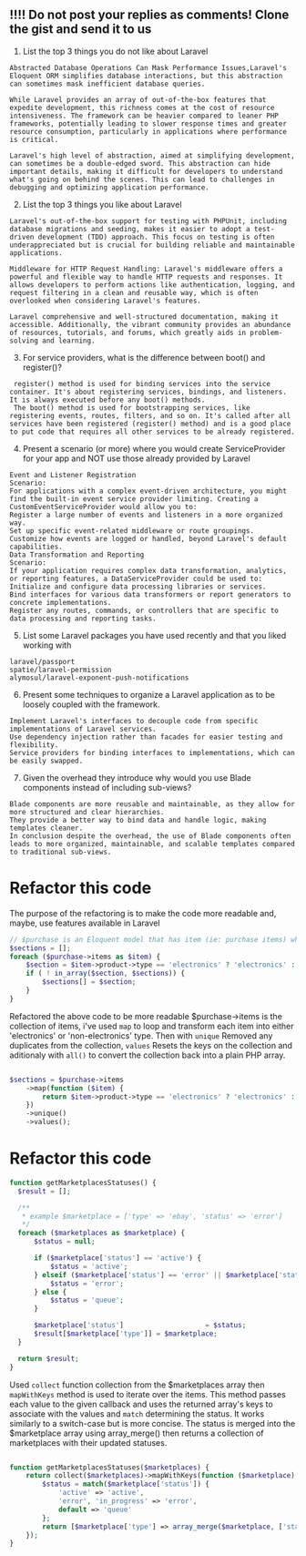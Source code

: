 ## !!!! Do not post your replies as comments! Clone the gist and send it to us

1. List the top 3 things you do not like about Laravel
```
Abstracted Database Operations Can Mask Performance Issues,Laravel's Eloquent ORM simplifies database interactions, but this abstraction can sometimes mask inefficient database queries. 

While Laravel provides an array of out-of-the-box features that expedite development, this richness comes at the cost of resource intensiveness. The framework can be heavier compared to leaner PHP frameworks, potentially leading to slower response times and greater resource consumption, particularly in applications where performance is critical.

Laravel's high level of abstraction, aimed at simplifying development, can sometimes be a double-edged sword. This abstraction can hide important details, making it difficult for developers to understand what's going on behind the scenes. This can lead to challenges in debugging and optimizing application performance.
```
2. List the top 3 things you like about Laravel
```
Laravel's out-of-the-box support for testing with PHPUnit, including database migrations and seeding, makes it easier to adopt a test-driven development (TDD) approach. This focus on testing is often underappreciated but is crucial for building reliable and maintainable applications.

Middleware for HTTP Request Handling: Laravel's middleware offers a powerful and flexible way to handle HTTP requests and responses. It allows developers to perform actions like authentication, logging, and request filtering in a clean and reusable way, which is often overlooked when considering Laravel's features.

Laravel comprehensive and well-structured documentation, making it accessible. Additionally, the vibrant community provides an abundance of resources, tutorials, and forums, which greatly aids in problem-solving and learning.
```
3. For service providers, what is the difference between boot() and register()?
```
 register() method is used for binding services into the service container. It's about registering services, bindings, and listeners. It is always executed before any boot() methods.
 The boot() method is used for bootstrapping services, like registering events, routes, filters, and so on. It's called after all services have been registered (register() method) and is a good place to put code that requires all other services to be already registered.
```
4. Present a scenario (or more) where you would create ServiceProvider for your app and NOT use those already provided by Laravel
```
Event and Listener Registration
Scenario:
For applications with a complex event-driven architecture, you might find the built-in event service provider limiting. Creating a CustomEventServiceProvider would allow you to:
Register a large number of events and listeners in a more organized way.
Set up specific event-related middleware or route groupings.
Customize how events are logged or handled, beyond Laravel's default capabilities.
Data Transformation and Reporting
Scenario:
If your application requires complex data transformation, analytics, or reporting features, a DataServiceProvider could be used to:
Initialize and configure data processing libraries or services.
Bind interfaces for various data transformers or report generators to concrete implementations.
Register any routes, commands, or controllers that are specific to data processing and reporting tasks.
```
5. List some Laravel packages you have used recently and that you liked working with
```
laravel/passport
spatie/laravel-permission
alymosul/laravel-exponent-push-notifications
```
6. Present some techniques to organize a Laravel application as to be loosely coupled with the framework.
```
Implement Laravel's interfaces to decouple code from specific implementations of Laravel services.
Use dependency injection rather than facades for easier testing and flexibility.
Service providers for binding interfaces to implementations, which can be easily swapped.
```
7. Given the overhead they introduce why would you use Blade components instead of including sub-views?
```
Blade components are more reusable and maintainable, as they allow for more structured and clear hierarchies.
They provide a better way to bind data and handle logic, making templates cleaner.
In conclusion despite the overhead, the use of Blade components often leads to more organized, maintainable, and scalable templates compared to traditional sub-views.
```
# Refactor this code

The purpose of the refactoring is to make the code more readable and, maybe, use features available in Laravel

```php
// $purchase is an Eloquent model that has item (ie: purchase items) which belong to a product
$sections = [];
foreach ($purchase->items as $item) {
    $section = $item->product->type == 'electronics' ? 'electronics' : 'non-electronics';
    if ( ! in_array($section, $sections)) {
        $sections[] = $section;
    }
}
```

Refactored the above code to be more readable $purchase->items is the collection of items, i've used `map` to loop and transform each item into either 'electronics' or 'non-electronics' type. Then with `unique` Removed any duplicates from the collection, `values` Resets the keys on the collection and aditionaly with `all()` to convert the collection back into a plain PHP array.
```php

$sections = $purchase->items
    ->map(function ($item) {
        return $item->product->type == 'electronics' ? 'electronics' : 'non-electronics';
    })
    ->unique()
    ->values();

```

# Refactor this code
```php
function getMarketplacesStatuses() {
  $result = [];

  /**
   * example $marketplace = ['type' => 'ebay', 'status' => 'error']
   */
  foreach ($marketplaces as $marketplace) {
      $status = null;

      if ($marketplace['status'] == 'active') {
          $status = 'active';
      } elseif ($marketplace['status'] == 'error' || $marketplace['status'] == 'in_progress') {
          $status = 'error';
      } else {
          $status = 'queue';
      }

      $marketplace['status']                    = $status;
      $result[$marketplace['type']] = $marketplace;
  }

  return $result;
}
```  

Used `collect` function collection from the $marketplaces array then `mapWithKeys` method is used to iterate over the items. This method passes each value to the given callback and uses the returned array's keys to associate with the values and `match` determining the status. It works similarly to a switch-case but is more concise.
The status is merged into the $marketplace array using array_merge() then returns a collection of marketplaces with their updated statuses. 

```php

function getMarketplacesStatuses($marketplaces) {
    return collect($marketplaces)->mapWithKeys(function ($marketplace) {
        $status = match($marketplace['status']) {
            'active' => 'active',
            'error', 'in_progress' => 'error',
            default => 'queue'
        };
        return [$marketplace['type'] => array_merge($marketplace, ['status' => $status])];
    });
}


```
